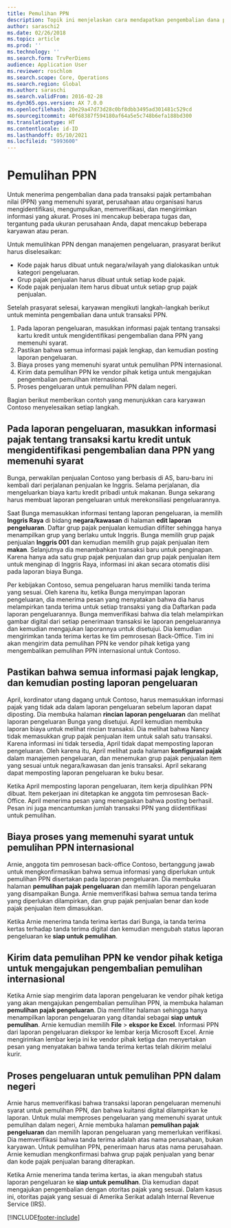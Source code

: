 ```yaml
---
title: Pemulihan PPN
description: Topik ini menjelaskan cara mendapatkan pengembalian dana pada transaksi pajak pertambahan nilai (ppn).
author: saraschi2
ms.date: 02/26/2018
ms.topic: article
ms.prod: ''
ms.technology: ''
ms.search.form: TrvPerDiems
audience: Application User
ms.reviewer: roschlom
ms.search.scope: Core, Operations
ms.search.region: Global
ms.author: saraschi
ms.search.validFrom: 2016-02-28
ms.dyn365.ops.version: AX 7.0.0
ms.openlocfilehash: 20e29a47d73d28c0bf8dbb3495ad301481c529cd
ms.sourcegitcommit: 40f68387f594180af64a5e5c748b6efa188bd300
ms.translationtype: HT
ms.contentlocale: id-ID
ms.lasthandoff: 05/10/2021
ms.locfileid: "5993600"
---
```

# <a name="vat-recovery"></a>Pemulihan PPN 

Untuk menerima pengembalian dana pada transaksi pajak pertambahan nilai (PPN) yang memenuhi syarat, perusahaan atau organisasi harus mengidentifikasi, mengumpulkan, memverifikasi, dan mengirimkan informasi yang akurat. Proses ini mencakup beberapa tugas dan, tergantung pada ukuran perusahaan Anda, dapat mencakup beberapa karyawan atau peran.

Untuk memulihkan PPN dengan manajemen pengeluaran, prasyarat berikut harus diselesaikan:

- Kode pajak harus dibuat untuk negara/wilayah yang dialokasikan untuk kategori pengeluaran.
- Grup pajak penjualan harus dibuat untuk setiap kode pajak.
- Kode pajak penjualan item harus dibuat untuk setiap grup pajak penjualan.

Setelah prasyarat selesai, karyawan mengikuti langkah-langkah berikut untuk meminta pengembalian dana untuk transaksi PPN.

1. Pada laporan pengeluaran, masukkan informasi pajak tentang transaksi kartu kredit untuk mengidentifikasi pengembalian dana PPN yang memenuhi syarat.
2. Pastikan bahwa semua informasi pajak lengkap, dan kemudian posting laporan pengeluaran.
3. Biaya proses yang memenuhi syarat untuk pemulihan PPN internasional.
4. Kirim data pemulihan PPN ke vendor pihak ketiga untuk mengajukan pengembalian pemulihan internasional.
5. Proses pengeluaran untuk pemulihan PPN dalam negeri.

Bagian berikut memberikan contoh yang menunjukkan cara karyawan Contoso menyelesaikan setiap langkah.

## <a name="on-an-expense-report-enter-tax-information-about-credit-card-transactions-to-identify-eligible-vat-refunds"></a>Pada laporan pengeluaran, masukkan informasi pajak tentang transaksi kartu kredit untuk mengidentifikasi pengembalian dana PPN yang memenuhi syarat

Bunga, perwakilan penjualan Contoso yang berbasis di AS, baru-baru ini kembali dari perjalanan penjualan ke Inggris. Selama perjalanan, dia mengeluarkan biaya kartu kredit pribadi untuk makanan. Bunga sekarang harus membuat laporan pengeluaran untuk merekonsiliasi pengeluarannya.

Saat Bunga memasukkan informasi tentang laporan pengeluaran, ia memilih **Inggris Raya** di bidang **negara/kawasan** di halaman **edit laporan pengeluaran**. Daftar grup pajak penjualan kemudian difilter sehingga hanya menampilkan grup yang berlaku untuk Inggris. Bunga memilih grup pajak penjualan **Inggris 001** dan kemudian memilih grup pajak penjualan item **makan**. Selanjutnya dia menambahkan transaksi baru untuk penginapan. Karena hanya ada satu grup pajak penjualan dan grup pajak penjualan item untuk menginap di Inggris Raya, informasi ini akan secara otomatis diisi pada laporan biaya Bunga.

Per kebijakan Contoso, semua pengeluaran harus memiliki tanda terima yang sesuai. Oleh karena itu, ketika Bunga menyimpan laporan pengeluaran, dia menerima pesan yang menyatakan bahwa dia harus melampirkan tanda terima untuk setiap transaksi yang dia Daftarkan pada laporan pengeluarannya. Bunga memverifikasi bahwa dia telah melampirkan gambar digital dari setiap penerimaan transaksi ke laporan pengeluarannya dan kemudian mengajukan laporannya untuk disetujui. Dia kemudian mengirimkan tanda terima kertas ke tim pemrosesan Back-Office. Tim ini akan mengirim data pemulihan PPN ke vendor pihak ketiga yang mengembalikan pemulihan PPN internasional untuk Contoso.

## <a name="make-sure-that-all-tax-information-is-complete-and-then-post-the-expense-report"></a>Pastikan bahwa semua informasi pajak lengkap, dan kemudian posting laporan pengeluaran

April, kordinator utang dagang untuk Contoso, harus memasukkan informasi pajak yang tidak ada dalam laporan pengeluaran sebelum laporan dapat diposting. Dia membuka halaman **rincian laporan pengeluaran** dan melihat laporan pengeluaran Bunga yang disetujui. April kemudian membuka laporan biaya untuk melihat rincian transaksi. Dia melihat bahwa Nancy tidak memasukkan grup pajak penjualan item untuk salah satu transaksi. Karena informasi ini tidak tersedia, April tidak dapat memposting laporan pengeluaran. Oleh karena itu, April melihat pada halaman **konfigurasi pajak** dalam manajemen pengeluaran, dan menemukan grup pajak penjualan item yang sesuai untuk negara/kawasan dan jenis transaksi. April sekarang dapat memposting laporan pengeluaran ke buku besar.

Ketika April memposting laporan pengeluaran, item kerja dipulihkan PPN dibuat. Item pekerjaan ini ditetapkan ke anggota tim pemrosesan Back-Office. April menerima pesan yang menegaskan bahwa posting berhasil. Pesan ini juga mencantumkan jumlah transaksi PPN yang diidentifikasi untuk pemulihan.

## <a name="process-expenses-that-are-eligible-for-international-vat-recovery"></a>Biaya proses yang memenuhi syarat untuk pemulihan PPN internasional

Arnie, anggota tim pemrosesan back-office Contoso, bertanggung jawab untuk mengkonfirmasikan bahwa semua informasi yang diperlukan untuk pemulihan PPN disertakan pada laporan pengeluaran. Dia membuka halaman **pemulihan pajak pengeluaran** dan memilih laporan pengeluaran yang disampaikan Bunga. Arnie memverifikasi bahwa semua tanda terima yang diperlukan dilampirkan, dan grup pajak penjualan benar dan kode pajak penjualan item dimasukkan.

Ketika Arnie menerima tanda terima kertas dari Bunga, ia tanda terima kertas terhadap tanda terima digital dan kemudian mengubah status laporan pengeluaran ke **siap untuk pemulihan**.

## <a name="send-vat-recovery-data-to-the-third-party-vendor-to-file-international-recovery-returns"></a>Kirim data pemulihan PPN ke vendor pihak ketiga untuk mengajukan pengembalian pemulihan internasional

Ketika Arnie siap mengirim data laporan pengeluaran ke vendor pihak ketiga yang akan mengajukan pengembalian pemulihan PPN, ia membuka halaman **pemulihan pajak pengeluaran**. Dia memfilter halaman sehingga hanya menampilkan laporan pengeluaran yang ditandai sebagai **siap untuk pemulihan**. Arnie kemudian memilih **File** &gt; **ekspor ke Excel**. Informasi PPN dari laporan pengeluaran diekspor ke lembar kerja Microsoft Excel. Arnie mengirimkan lembar kerja ini ke vendor pihak ketiga dan menyertakan pesan yang menyatakan bahwa tanda terima kertas telah dikirim melalui kurir.

## <a name="process-expenses-for-domestic-vat-recovery"></a>Proses pengeluaran untuk pemulihan PPN dalam negeri

Arnie harus memverifikasi bahwa transaksi laporan pengeluaran memenuhi syarat untuk pemulihan PPN, dan bahwa kuitansi digital dilampirkan ke laporan. Untuk mulai memproses pengeluaran yang memenuhi syarat untuk pemulihan dalam negeri, Arnie membuka halaman **pemulihan pajak pengeluaran** dan memilih laporan pengeluaran yang memerlukan verifikasi. Dia memverifikasi bahwa tanda terima adalah atas nama perusahaan, bukan karyawan. Untuk pemulihan PPN, penerimaan harus atas nama perusahaan. Arnie kemudian mengkonfirmasi bahwa grup pajak penjualan yang benar dan kode pajak penjualan barang diterapkan.

Ketika Arnie menerima tanda terima kertas, ia akan mengubah status laporan pengeluaran ke **siap untuk pemulihan**. Dia kemudian dapat mengajukan pengembalian dengan otoritas pajak yang sesuai. Dalam kasus ini, otoritas pajak yang sesuai di Amerika Serikat adalah Internal Revenue Service (IRS).


[!INCLUDE[footer-include](../includes/footer-banner.md)]